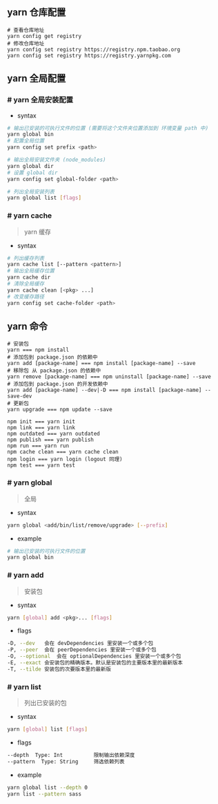 ## yarn 仓库配置
```shell
# 查看仓库地址
yarn config get registry
# 修改仓库地址
yarn config set registry https://registry.npm.taobao.org
yarn config set registry https://registry.yarnpkg.com
```
## yarn 全局配置
### # yarn 全局安装配置
- syntax
```bash
# 输出已安装的可执行文件的位置 (需要将这个文件夹位置添加到 环境变量 path 中) 
yarn global bin
# 配置全局位置
yarn config set prefix <path>

# 输出全局安装文件夹 (node_modules)
yarn global dir
# 设置 global dir
yarn config set global-folder <path>

# 列出全局安装列表
yarn global list [flags]
```
### # yarn cache
> yarn 缓存
- syntax
```bash
# 列出缓存列表
yarn cache list [--pattern <pattern>]
# 输出全局缓存位置
yarn cache dir
# 清除全局缓存
yarn cache clean [<pkg> ...]
# 改变缓存路径
yarn config set cache-folder <path>
```
## yarn 命令
```shell
# 安装包
yarn === npm install
# 添加包到 package.json 的依赖中
yarn add [package-name] === npm install [package-name] --save
# 移除包 从 package.json 的依赖中
yarn remove [package-name] === npm uninstall [package-name] --save
# 添加包到 package.json 的开发依赖中
yarn add [package-name] --dev|-D === npm install [package-name] --save-dev
# 更新包
yarn upgrade === npm update --save

npm init === yarn init
npm link === yarn link
npm outdated === yarn outdated
npm publish === yarn publish
npm run === yarn run
npm cache clean === yarn cache clean
npm login === yarn login (logout 同理)
npm test === yarn test
```
### # yarn global
> 全局
- syntax
```bash
yarn global <add/bin/list/remove/upgrade> [--prefix]
```
- example
```bash
# 输出已安装的可执行文件的位置
yarn global bin
```
### # yarn add
> 安装包
- syntax
```bash
yarn [global] add <pkg>... [flags]
```
- flags
```bash
-D, --dev   会在 devDependencies 里安装一个或多个包
-P, --peer  会在 peerDependencies 里安装一个或多个包
-O, --optional  会在 optionalDependencies 里安装一个或多个包
-E, --exact 会安装包的精确版本。默认是安装包的主要版本里的最新版本
-T, --tilde 安装包的次要版本里的最新版
```
### # yarn list
> 列出已安装的包
- syntax
```bash
yarn [global] list [flags]
```
- flags
```bash
--depth  Type: Int          限制输出依赖深度
--pattern  Type: String     筛选依赖列表
```
- example
```bash
yarn global list --depth 0
yarn list --pattern sass
```